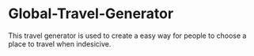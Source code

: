 # Global-Travel-Generator
 This travel generator is used to create a easy way for people to choose a place to travel when indesicive.
